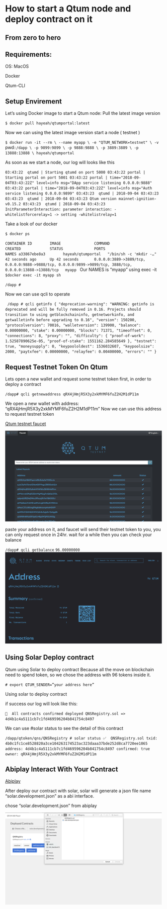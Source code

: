 # How to start a Qtum node and deploy contract on it

## From zero to hero


## Requirements:

OS: MacOS

Docker

Qtum-CLI

## Setup Envirement

Let’s using Docker image to start a Qtum node:
Pull the latest image version

`$ docker pull hayeah/qtumportal:latest`

Now we can using the latest image version start a node ( testnet )

`$ docker run -it --rm \
--name myapp \
-e "QTUM_NETWORK=testnet" \
-v `pwd`:/dapp \
-p 9899:9899 \
-p 9888:9888 \
-p 3889:3889 \
-p 13888:13888 \
hayeah/qtumportal`

As soon as we start a node, our log will looks like this

`03:43:22  qtumd | Starting qtumd on port 5000
03:43:22 portal | Starting portal on port 5001
03:43:22 portal | time="2018-09-04T03:43:22Z" level=info msg="DApp service listening 0.0.0.0:9888"
03:43:22 portal | time="2018-09-04T03:43:22Z" level=info msg="Auth service listening 0.0.0.0:9899"
03:43:23  qtumd | 2018-09-04 03:43:23
03:43:23  qtumd | 2018-09-04 03:43:23 Qtum version mainnet-ignition-v0.15.2
03:43:23  qtumd | 2018-09-04 03:43:23 InitParameterInteraction: parameter interaction: -whitelistforcerelay=1 -> setting -whitelistrelay=1
`

Take a look of our docker

`$ docker ps`

`CONTAINER ID        IMAGE               COMMAND                  CREATED             STATUS              PORTS                                                                                                        NAMES
a33867ebe8a3        hayeah/qtumportal   "/bin/sh -c 'mkdir -…"   42 seconds ago      Up 42 seconds       0.0.0.0:3889->3889/tcp, 0.0.0.0:9888->9888/tcp, 0.0.0.0:9899->9899/tcp, 3888/tcp, 0.0.0.0:13888->13888/tcp   myapp
`
Our NAMES is “myapp” using exec -it
`$docker exec -it myapp sh`

`/dapp #`

Now we can use qcli to operate

` /dapp # qcli getinfo
{
"deprecation-warning": "WARNING: getinfo is deprecated and will be fully removed in 0.16. Projects should transition to using getblockchaininfo, getnetworkinfo, and getwalletinfo before upgrading to 0.16",
"version": 150200,
"protocolversion": 70016,
"walletversion": 139900,
"balance": 0.00000000,
"stake": 0.00000000,
"blocks": 71371,
"timeoffset": 0,
"connections": 8,
"proxy": "",
"difficulty": {
"proof-of-work": 1.52587890625e-05,
"proof-of-stake": 1551162.284585649
},
"testnet": true,
"moneysupply": 0,
"keypoololdest": 1536032607,
"keypoolsize": 2000,
"paytxfee": 0.00000000,
"relayfee": 0.00400000,
"errors": ""
}`

## Request Testnet Token On Qtum

Lets open a new wallet and request some testnet token first, in order to deploy a contract

`/dapp# qcli getnewaddress
qRX4jHmjR5X3y2xkMYMF6fuZ2H2M1dP11m`

We open a new wallet with address: “qRX4jHmjR5X3y2xkMYMF6fuZ2H2M1dP11m”
Now we can use this address to request testnet token

[Qtum testnet faucet]( http://testnet-faucet.qtum.info/#!/)


![alt text](../img/testnet.png )


paste your address on it, and faucet will send their testnet token to you, you can only request once in 24hr.
wait for a while then you can check your balance

`/dapp# qcli getbalance`
`96.00000000`
![alt text](../img/testnet_address.png )

## Using Solar Deploy contract

Qtum using Solar to deploy contract
Because all the move on blockchain need to spend token, so we chose the address with 96 tokens inside it.

`# export QTUM_SENDER=”your address here”`

Using solar to deploy contract

if success our log will look like this:

`🚀  All contracts confirmed
deployed QNSRegistry.sol => 4d4b1c4a5111cb7c1fd469596204b841754c8497`

We can use #solar status to see the detail of this contract

`/dapp/qtoken/qns/QNSRegistry # solar status
✅  QNSRegistry.sol
txid: 4b0c1fc1ce8528820a3ce104263174523ac323daaa37bde252d8ca7720ee1065
address: 4d4b1c4a5111cb7c1fd469596204b841754c8497
confirmed: true
owner: qRX4jHmjR5X3y2xkMYMF6fuZ2H2M1dP11m`

##  Abiplay Interact With Your Contract

[Abiplay](http://localhost:9899/abiplay/)

After deploy our contract with solar, solar will generate a json file name “solar.development.json” as a abi interface.

chose “solar.development.json” from abiplay

![alt text](../img/abiplay.png )
















